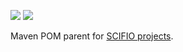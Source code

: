 [![](https://img.shields.io/maven-central/v/io.scif/pom-scifio.svg)](http://search.maven.org/#search%7Cgav%7C1%7Cg%3A%22io.scif%22%20AND%20a%3A%22pom-scifio%22)
[![](http://jenkins.imagej.net/job/pom-scifio/lastBuild/badge/icon)](http://jenkins.imagej.net/job/pom-scifio/)

Maven POM parent for [SCIFIO projects](https://github.com/scifio).
